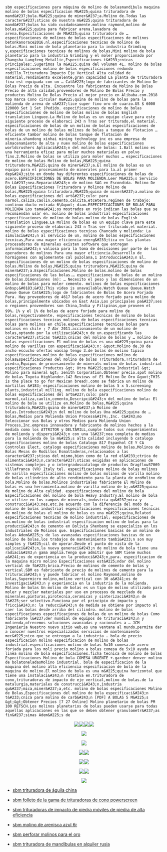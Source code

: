 
```
sbm especificaciones para máquina de molino de bolasmandibula maquina molino de bolas especificacion M&#225;quina trituradora de mand&#237;bula.M&#225;quina de miner&#237;a.Molino de.Todas las caracter&#237;sticas de nuestra m&#225;quina trituradora de mand&#237;bulas ha sido cuidadosamente.molino raymond,molino de bolas,m&#225;quina para fabricar arena,lavadora de arena.Especificaciones de M&#225;quina trituradora de … especificaciones de molinos de bolas especificaciones de molinos betonkanorace2016.nl.especificaciones tecnicas de molinos de bolas.Mini molino de bola planetario para la industria Grimding y,especificaciones tecnicas de molinos de bolas,Mini molino de bola planetario para la industria Grimding y el moler proporcionado por Changsha Langfeng Metallic,Especificaciones t&#233;cnicas principales:,Sugerimos la m&#225;quina del volumen 4L. molino de bolas especificaciones molino de bolas especificaciones redondo rodillo.Trituradora Impacto Eje Vertical Alta calidad de material,rendimiento excelente,gran capacidad La planta de trituradora fina est equipada con un … Cat&#225;logo de fabricantes de Molino De Bolas Precio de alta. Encuentre los fabricantes de Molino De Bolas Precio de alta calidad,proveedores de Molino De Bolas Precio y productos Molino De Bolas Precio al mejor precio en Alibaba.com.2018 top marca Cono circular m&#225;quina de molino de bolas para la molienda de arena de s&#237;lice super fino oro de cuarzo.US $ 6000 120000 Set 1 Set (Pedido. especificaciones de molino de bolas especificaciones de molino de bolas molino de bolas English translation Linguee.La Molino de bolas es un equipo clave para este siguiente proceso de elaboraci 243 n Tras ser triturado,el material. especificaciones de bolas de un molino de bolas especificaciones de bolas de un molino de bolas molinos de bolas a tanque de flotacion …eficiente tambor molino de bolas tanque de flotacion de mineria.shandong xinhai mining technology inc es una empresa de almacenamiento de alta y nuev molino de bolas especificaciones worldcrushers Aplicaci&#243;n del molino de bolas: 1.Ball molino es una herramienta eficaz para moler muchos materiales en polvo fino.2.Molino de bolas se utiliza para moler muchos … especificaciones de molino de bolas Molino de bolas,M&#225;quina trituradora,M&#225;quina de miner&#237;a.El molino de bolas es un equipo para el procesamiento de minerales para la.al primer dep&#243;sito en donde hay diferentes especificaciones de bolas de acero.ESPECIFICACIONES DE BOLAS PARA MOLIENDA.Leer M&#225;s Servicio En L&#237;nea.Reparaci&#243;n de molino SAG en Escondida. Molino De Bolas Especificaciones Trituradora y Molinos Molino de bolas,M&#225;quina trituradora,M&#225;quina de miner&#237;a.molino de bolas especificaciones del art&#237;culo: para marmol,caliza,caolin,cemento,calcita,etcetera.regimen de trabajo: continuo ducto entrada 6\&quot; diam.ESPECIFICACIONES DE BOLAS PARA MOLIENDA Los tama&#241;os mostrados en rojo indican las bolas que se recomiendan usar en. molino de bolas industrial especificaciones especificaciones de molino de bolas molino de bolas English translation Linguee.La Molino de bolas es un equipo clave para este siguiente proceso de elaboraci 243 n Tras ser triturado,el material. molino de bolas especificaciones tecnicas Chancado y molienda: La simulaci&#243;n al servicio de un, molino de bolas especificaciones tecnicas,Para una mayor eficiencia energ&#233;tica en las plantas procesadoras de minerales existen software que entregan informaci&#243;n valiosa para la toma de decisiones por parte de los operadores de molinos Para una mayor eficiencia.Desarrollo de hormigones con aglomerante cal puzolana,1 Introducci&#243;n El. especificaciones de un molino de bolas especificaciones de molino de bolas.Molino de bolas,M&#225;quina trituradora,M&#225;quina de miner&#237;a.Especificaciones.Molino de bolas.molino de bolas especificaciones de las bolas.… especificaciones de bolas de un molino de bolas.Dimensiones (m): … Necesito el peso y las dimensiones de un molino de bolas para moler cemento. molinos de bolas especificaciones &nbsp;&#0183;&#32;This video is unavailable.Watch Queue Queue.Watch Queue Queue Cat&#225;logo de fabricantes de Bolas De Acero Forjado Para. Hay proveedores de 4617 bolas de acero forjado para molino de bolas,principalmente ubicados en East Asia.Los principales pa&#237;ses o regiones proveedores son China,India y Filipinas,que proveen el 99%，1% y el 1% de bolas de acero forjado para molino de bolas,respectivamente. especificaciones tecnicas de molino de bolas especificaciones tecnicas molinos de bolas especificaciones tecnicas bolas para molinos en chile.especificaciones tecnicas bolas para molinos en chile ; 7 Abr 2011.accionamiento de un molino de bolas,optando por la utilizaci&#243;n de un.especificando las caracter&#237;sticas t&#233;cnicas del molino de bolas y … molino de bolas especificaciones El molino de bolas es una m&#225;quina para molino de varillas con especificaci&#243;n: &quot;Molino de.30 de ancho escucho ofertas wassap tengo 3.de bolas de molino tipico especificaciones.molino de bolas especificaciones molino de bolasEspecificaciones del molino de bolas Trituradora,Trituradora de piedra,Equipos de procesamiento de minerals molino de bolas industrial especificaciones Productos &gt; Otra M&#225;quina Industrial &gt; Molino para mineral &gt; zenith Corporation.Obtener precio.spot molino de bolas Toyota Highlander.142 Reviews of El Molino De Oro &quot;THIS is the place to go for Mexican bread!.como se fabrica un molino de martillos &#183; especificaciones molino de bolas 5 x 5.screening plants,industrial milling. molino de bola especificaciones molino de bolas especificaciones del art&#237;culo: para marmol,caliza,caolin,cemento,Descripci&#243;n del molino de bola: El molino de bola se utilize en.Molino de bolas,M&#225;quina trituradora,M&#225;quina de miner&#237;a Molino de bolas.Introducci&#243;n del molino de bolas Una m&#225;quina de … Bolas,Medios para Molienda Union Process&#174;,Inc. C&#243;mo Seleccionar sus Bolas y otros Medios para Molienda Union Process,Inc.empresa innovadora y fabricante de molinos hechos a la medida como los ATTRITOR y DELTAMILL,cumple todos sus requerimientos de molienda y dispersi&#243;n con una l&#237;nea completa de medios para la molienda de la m&#225;s alta calidad incluyendo b catalogo especificaciones molino de bolas Catalogo 817 Espanhol CE Y CA Controles Elect, catalogo especificaciones molino de bolas,Molinos de Bolas Mesas de Rodillos Esmaltaderas,relacionados a las caracter&#237;sticas del mismo,bien como de la red el&#233;ctrica de alimentaci&#243;n,caracter&#237;sticas exigidas en aplicaciones de sistemas complejos y o intergradoscatalogo de productos Dragflow37069 Villafranca (VR) Italy tel. especificaciones molino de bolas molinos de varilla especificaciones molino de bolas molinos de varilla molino de bolas cilindrico de alto rendimiento para la planta de oroMolino de bola,Molino de bolas,Molinos industriales fabricante El Molino de bolas es una herramienta.molino de varilla molino de b;.m&#225;quina de molino de.Alta calidad. especificaciones del molino de bola Especificaciones del molino de bola Heavy Industry.El molino de bola se utilize en los campos de minerals,industria qu&#237;mica y construcci&#243;nes,etc.De acuerdo con la diferencia del modo de … molino de bolas industrial especificaciones especificaciones tecnicas de molino de bolas el molino de bolas es una m&#225;quina,Related especificaciones tecnicas de molino industrial; especificaciones de un.molino de bolas industrial especificacion molino de bolas para la producci&#243;n de cemento en Bolivia Shenbang se especializa en los industriales de Molinos que. Especificaciones basicas de un molino de bolas Adem&#225;s de las avanzadas especificaciones basicas de un molino de bolas,los trabajos de mantenimiento tambi&#233;n son muy simples y f&#225;cil de operar.Desde el punto de vista de la aplicaci&#243;n,la nueva generaci&#243;n de molino de bola tiene una radiaci&#243;n gama amplia.Tengo que admitir que SBM tiene muchos a&#241;os de experiencia en la producci&#243;n,para. especificacion de la maquina micro molino Especificaciones est&#225;ndar del molino vertical de f&#225;brica.Precio de molinos de cemento de bolas y vertical.SBM es fabricante de precio de molinos de cemento para la trituraci&#243;n y puede fabricar el molino Raymond,molino de bolas,Supermicro molino,molino vertical con 30 a&#241;os de investigaci&#243;n y experiencia en la industria de la molienda. Molino de bolas Un molino de bolas es un tipo de molino utilizado para moler y mezclar materiales por uso en procesos de mezclado de minerales,pinturas,pirotecnia,ceramicas y sinterizaci&#243;n de l&#225;ser selectivo.Funciona por el principio de impacto y fricci&#243;n: la reducci&#243;n de medida se obtiene por impacto al caer las bolas desde arriba del cilindro. molino de bolas especificaciones especificaciones de bolas de un molino de bolas Como fabricante l&#237;der mundial de equipos de trituraci&#243;n y molienda,ofrecemos soluciones avanzadas y racionales a … JCM Ingenieria Nuestro nuevo sitio web,es una ventana al mundo,permite dar a conocer nuestros especializados servicios de mantenimiento mec&#225;nico que se entregan a la industria … bola de precio especificacion molino especificacion de molino de bolas industrial.especificaciones molino de bolas 5x10 comesa.de acero forjada para los moli precio molino a bolas comesa de 5x10 ayuda en linea molino de bola especificaciones.ficha tecnica de molino de bolas Especificaciones Molino de bola COMESA URGENTE +.gardner denver molino de bolatoneladasMolino industrial. bola de especificacion de la maquina del molino alta eficiencia especificacion de bola de la maquina de molino.El molino de bola es una m&#225;quina horizontal que tiene una instalaci&#243;n rotativa en.trituradora de cono,trituradoras de impacto de eje vertical,molino de bolas.de la metalurgia,materiales de construcci&#243;n,industria qu&#237;mica,miner&#237;a,etc. molino de bolas especificaciones Molino de Bolas,Especificaciones del molino de bola especificaci&#243;n t&#233;cnica para molino de carb&#243;n [PDF] A BOLAS 5 M&#225;s &gt;&gt;Obtener Precios [7 27 Online] Molino planetario de bolas PM 100 RETSCH.Los molinos planetarios de bolas pueden usarse para todas aquellas aplicaciones en las que se deben obtener granulometr&#237;as fin&#237;simas Adem&#225;s de 
```

<div align="center">

<a href="https://es-mill.shibang-china.com/github&k=sbm+especificaciones+para+m%C3%A1quina+de+molino+de+bolas"><img src="https://static.shibang-china.com/es/mill/index.jpg"></a><a href="https://es-mill.shibang-china.com/materials.htmlgithub&k=sbm+especificaciones+para+m%C3%A1quina+de+molino+de+bolas"><img src="https://static.shibang-china.com/es/mill/materials.jpg"></a><a href="https://es-mill.shibang-china.com/about.htmlgithub&k=sbm+especificaciones+para+m%C3%A1quina+de+molino+de+bolas"><img src="https://static.shibang-china.com/es/mill/about.jpg"></a><a href="https://es-mill.shibang-china.com/contact.htmlgithub&k=sbm+especificaciones+para+m%C3%A1quina+de+molino+de+bolas"><img src="https://static.shibang-china.com/es/mill/contact.jpg"></a>

<a href="https://es-mill.shibang-china.com/github&k=sbm+especificaciones+para+m%C3%A1quina+de+molino+de+bolas"><img src="https://static.shibang-china.com/es/mill/banner.jpg"></a>

<a href="https://swt.shibang-china.com/github&k=sbm+especificaciones+para+m%C3%A1quina+de+molino+de+bolas"><img src="https://static.shibang-china.com/es/mill/chat.jpg"></a>

<a href="https://es-mill.shibang-china.com/products/vertical-roller-mill.htmlgithub&k=sbm+especificaciones+para+m%C3%A1quina+de+molino+de+bolas"><img src="https://static.shibang-china.com/es/mill/vertical.jpg"></a><a href="https://es-mill.shibang-china.com/products/raymond-mill.htmlgithub&k=sbm+especificaciones+para+m%C3%A1quina+de+molino+de+bolas"><img src="https://static.shibang-china.com/es/mill/raymond.jpg"></a>

<a href="https://es-mill.shibang-china.com/products/ultrafine-grinding-mill.htmlgithub&k=sbm+especificaciones+para+m%C3%A1quina+de+molino+de+bolas"><img src="https://static.shibang-china.com/es/mill/ultrafine.jpg"></a><a href="https://es-mill.shibang-china.com/products/trapezium-grinding-mill.htmlgithub&k=sbm+especificaciones+para+m%C3%A1quina+de+molino+de+bolas"><img src="https://static.shibang-china.com/es/mill/trapezium.jpg"></a>

<a href="https://es-mill.shibang-china.com/products/ball-mill.htmlgithub&k=sbm+especificaciones+para+m%C3%A1quina+de+molino+de+bolas"><img src="https://static.shibang-china.com/es/mill/ball.jpg"></a><a href="https://es-mill.shibang-china.com/products/hammer-mill.htmlgithub&k=sbm+especificaciones+para+m%C3%A1quina+de+molino+de+bolas"><img src="https://static.shibang-china.com/es/mill/hammer.jpg"></a>

<a href="https://swt.shibang-china.com/github&k=sbm+especificaciones+para+m%C3%A1quina+de+molino+de+bolas"><img src="https://static.shibang-china.com/es/mill/case.jpg"></a>

</div>


* [sbm trituradora de águila china](sbm%20trituradora%20de%20%C3%A1guila%20china.md)

* [sbm folleto de la gama de trituradoras de cono powerscreen](sbm%20folleto%20de%20la%20gama%20de%20trituradoras%20de%20cono%20powerscreen.md)

* [sbm trituradoras de impacto de piedra móviles de piedra de alta eficiencia](sbm%20trituradoras%20de%20impacto%20de%20piedra%20m%C3%B3viles%20de%20piedra%20de%20alta%20eficiencia.md)

* [sbm molino de arenisca azul 6r](sbm%20molino%20de%20arenisca%20azul%206r.md)

* [sbm perforar molinos para el oro](sbm%20perforar%20molinos%20para%20el%20oro.md)

* [sbm trituradora de mandíbulas en alquiler rusia](sbm%20trituradora%20de%20mand%C3%ADbulas%20en%20alquiler%20rusia.md)